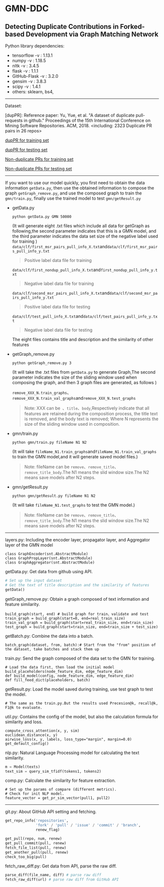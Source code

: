 # GMN-DDC

## Detecting Duplicate Contributions in Forked-based Development via Graph Matching Network

Python library dependencies:
+ tensorflow -v : 1.13.1
+ numpy -v : 1.18.5
+ nltk -v : 3.4.5
+ flask -v : 1.1.1
+ GitHub-Flask -v : 3.2.0
+ gensim -v : 3.8.3
+ scipy -v : 1.4.1 
+ others: sklearn, bs4,

---

Dataset:

[dupPR]: Reference paper: Yu, Yue, et al. "A dataset of duplicate pull-requests in github." Proceedings of the 15th International Conference on Mining Software Repositories. ACM, 2018. 
<including: 2323 Duplicate PR pairs in 26 repos>

[dupPR for training set](https://github.com/ILikeCode0/GMN-DDC/blob/main/data/clf/first_msr_pairs.txt)

[dupPR for testing set](https://github.com/ILikeCode0/GMN-DDC/blob/main/data/clf/second_msr_pairs.txt)

[Non-duplicate PRs for training set](https://github.com/ILikeCode0/GMN-DDC/blob/main/data/clf/first_nondup.txt)

[Non-duplicate PRs for testing set](https://github.com/ILikeCode0/GMN-DDC/blob/main/data/clf/test.txt)

---
If you want to use our model quickly, you first need to obtain the data information `getData.py`, then use the obtained information to compose the graph     `getGraph_remove.py`, and use the composed graph to train the `gmn/train.py`, finally use the trained model to test `gmn/getResult.py` 

+ getData.py
  
    `python getData.py GMN 50000`
    
    (It will generate eight .txt files which include all data for getGraph as following,the second parameter indicates that this is a GMN model, and the third parameter indicates the data set size of the negative label used for training )
    `data/clf/first_msr_pairs_pull_info_X.txt`and`data/clf/first_msr_pairs_pull_info_y.txt`
    >Positive label data file for training 
    >
    `data/clf/first_nondup_pull_info_X.txt`and`first_nondup_pull_info_y.txt`
    >Negative label data file for training 
    >
    `data/clf/second_msr_pairs_pull_info_X.txt`and`data/clf/second_msr_pairs_pull_info_y.txt`
    >Positive label data file for testing 
    > 
    `data/clf/test_pull_info_X.txt`and`data/clf/test_pairs_pull_info_y.txt`
    >Negative label data file for testing

    The eight files contains title and description and the similarity of other features                                                                                                                                                                                                                                                                                                                                                                                                                                                                                                                                                                                                                                                                                                 
    
+ getGraph_remove.py
    
    `python getGraph_remove.py 3`
    
    (It will take the .txt files from `getData.py` to generate Graph,The second parameter indicates the size of the sliding window used when composing the graph, and then 3 graph files are generated, as follows )
      
    `remove_XXX_N.train_graphs`、`remove_XXX_N.train_val_graphs`and`remove_XXX_N.test_graphs`
    
    >Note: XXX can be` `、`title`、`body`,Respectively indicate that all features are retained during the composition process, the title text is removed, and the body text is removed;
     Where N represents the size of the sliding window used in composition. 

+ gmn/train.py  

    `python gmn/train.py fileName N1 N2`
    
    (It will take `fileName_N1.train_graphs`and`fileName_N1.train_val_graphs` to train the GMN model,and it will generate saved model files.)
    
    >Note: fileName can be `remove`、`remove_title`、`remove_title_body`.The N1 means the slid window size.The N2 means save models after N2 steps. 
    
+ gmn/getResult.py

     `python gmn/getResult.py fileName N1 N2`
    
    (It will take `fileName_N1.test_graphs` to test the GMN model.)
    
    >Note: fileName can be `remove`、`remove_title`、`remove_title_body`.The N1 means the slid window size.The N2 means save models after N2 steps. 
    

---

layers.py: Including the encoder layer, propagator layer, and Aggregator layer of the GMN model

```
class GraphEncoder(snt.AbstractModule)
class GraphPropLayer(snt.AbstractModule)
class GraphAggregator(snt.AbstractModule)
``` 

getData.py: Get data from github using API.

``` python
# Set up the input dataset
# Get the text of title description and the similarity of features 
getData()
```

getGraph_remove.py: Obtain a graph composed of text information and feature similarity.

```
build_graph(start, end) # build graph for train、validate and test
train_graph = build_graph(start=0, end=real_train_size)
train_val_graph = build_graph(start=real_train_size, end=train_size)
test_graph = build_graph(start=train_size, end=train_size + test_size)
``` 

getBatch.py: Combine the data into a batch.

```
batch_graph(dataset, from, batch):# Start from the "from" position of the dataset, take batches and stack them up 
```

train.py: Send the graph composed of the data set to the GMN for training.

```
# Load the data first, then load the initial model
build_placeholders(node_feature_dim, edge_feature_dim)
def build_model(config, node_feature_dim, edge_feature_dim)
def fill_feed_dict(placeholders, batch)
```

getResult.py: Load the model saved during training, use test graph to test the model.
```
# The same as the train.py.But the results used Precesion@k, recall@k, F1@k to evaluate.
```

util.py: Contains the config of the model, but also the calculation formula for similarity and loss.
```
compute_cross_attention(x, y, sim)
euclidean_distance(x, y)
airwise_loss(x, y, labels, loss_type="margin", margin=0.0)
get_default_config()
```

nlp.py: Natural Language Processing model for calculating the text similarity.


``` python
m = Model(texts)
text_sim = query_sim_tfidf(tokens1, tokens2)
``` 


comp.py: Calculate the similarity for feature extraction.

``` 
# Set up the params of compare (different metrics).
# Check for init NLP model.
feature_vector = get_pr_sim_vector(pull1, pull2)
```


---

git.py: About GitHub API setting and fetching.

``` python
get_repo_info('repositories',
              'fork' / 'pull' / 'issue' / 'commit' / 'branch',
              renew_flag)

get_pull(repo, num, renew)
get_pull_commit(pull, renew)
fetch_file_list(pull, renew)
get_another_pull(pull, renew)
check_too_big(pull)
```


fetch_raw_diff.py: Get data from API, parse the raw diff.

``` python
parse_diff(file_name, diff) # parse raw diff
fetch_raw_diff(url) # parse raw diff from GitHub API
```


